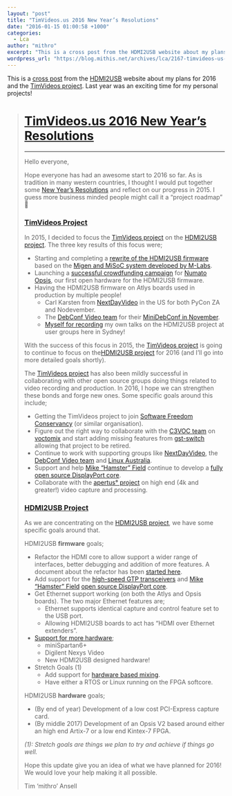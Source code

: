 ```yaml
---
layout: "post"
title: "TimVideos.us 2016 New Year’s Resolutions"
date: "2016-01-15 01:00:58 +1000"
categories:
  - Lca
author: "mithro"
excerpt: "This is a cross post from the HDMI2USB website about my plans for 2016 and the TimVideos project. Last year was an exciting time for my personal projects! TimVideos.us 2016..."
wordpress_url: "https://blog.mithis.net/archives/lca/2167-timvideos-us-2016-new-years-resolutions"
---
```


<div class="entry-content">
<p>This is a <a href="https://hdmi2usb.tv/timvideos/hdmi2usb/2016/01/11/new-year-roadmap/">cross post</a> from the <a href="https://hdmi2usb.tv">HDMI2USB</a> website about my plans for 2016 and the <a href="https://code.timvideos.us/">TimVideos project</a>. Last year was an exciting time for my personal projects!</p>
<blockquote>
<h1><a href="https://hdmi2usb.tv/timvideos/hdmi2usb/2016/01/11/new-year-roadmap/">TimVideos.us 2016 New Year’s Resolutions</a></h1>
<hr/>
<p>Hello everyone,</p>
<p>Hope everyone has had an awesome start to 2016 so far. As is tradition in many western countries, I thought I would put together some <a href="https://en.wikipedia.org/wiki/New_Year%27s_resolution">New Year’s Resolutions</a> and reflect on our progress in 2015. I guess more business minded people might call it a “project roadmap” 🙂</p>
<h3 id="timvideos-project"><a href="https://code.timvideos.us/">TimVideos Project</a></h3>
<p>In 2015, I decided to focus the <a href="https://code.timvideos.us/">TimVideos project</a> on the <a href="https://hdmi2usb.tv/">HDMI2USB project</a>. The three key results of this focus were;</p>
<ul>
<li>Starting and completing a <a href="https://github.com/timvideos/HDMI2USB-misoc-firmware">rewrite of the HDMI2USB firmware</a> based on the <a href="http://m-labs.hk/gateware.html">Migen and MiSoC system developed by M-Labs</a>.</li>
<li>Launching a <a href="http://crowdsupply.com/numato-lab/opsis">successful crowdfunding campaign</a> for <a href="https://github.com/timvideos/HDMI2USB-numato-opsis-hardware">Numato Opsis</a>, our first open hardware for the HDMI2USB firmware.</li>
<li>Having the HDMI2USB firmware on Atlys boards used in production by multiple people!
<ul>
<li>Carl Karsten from <a href="http://nextdayvideo.com/">NextDayVideo</a> in the US for both PyCon ZA and Nodevember.</li>
<li>The <a href="https://wiki.debconf.org/wiki/Videoteam">DebConf Video team</a> for their <a href="https://wiki.debian.org/DebianEvents/gb/2015/MiniDebConfCambridge#Video">MiniDebConf in November</a>.</li>
<li><a href="https://www.youtube.com/user/mithro">Myself for recording</a> my own talks on the HDMI2USB project at user groups here in Sydney!</li>
</ul>
</li>
</ul>
<p>With the success of this focus in 2015, the <a href="https://code.timvideos.us/">TimVideos project</a> is going to continue to focus on the<a href="https://hdmi2usb.tv/">HDMI2USB project</a> for 2016 (and I’ll go into more detailed goals shortly).</p>
<p>The <a href="https://code.timvideos.us/">TimVideos project</a> has also been mildly successful in collaborating with other open source groups doing things related to video recording and production. In 2016, I hope we can strengthen these bonds and forge new ones. Some specific goals around this include;</p>
<ul>
<li>Getting the TimVideos project to join <a href="https://sfconservancy.org/">Software Freedom Conservancy</a> (or similar organisation).</li>
<li>Figure out the right way to collaborate with the <a href="https://c3voc.de/">C3VOC team</a> on <a href="https://github.com/voc/voctomix">voctomix</a> and start adding missing features from <a href="https://github.com/timvideos/gst-switch">gst-switch</a> allowing that project to be retired.</li>
<li>Continue to work with supporting groups like <a href="http://nextdayvideo.com/">NextDayVideo</a>, the <a href="https://wiki.debconf.org/wiki/Videoteam">DebConf Video team</a> and <a href="https://linux.org.au/">Linux Australia</a>.</li>
<li>Support and help <a href="http://hamsterworks.co.nz/mediawiki/index.php/FPGA_Projects">Mike “Hamster” Field</a> continue to develop a <a href="https://github.com/hamsternz/FPGA_DisplayPort">fully open source DisplayPort core</a>.</li>
<li>Collaborate with the <a href="http://apertus.org/">apertus° project</a> on high end (4k and greater!) video capture and processing.</li>
</ul>
<h3 id="hdmi2usb-project"><a href="https://hdmi2usb.tv">HDMI2USB Project</a></h3>
<p>As we are concentrating on the <a href="https://hdmi2usb.tv">HDMI2USB project</a>, we have some specific goals around that.</p>
<p>HDMI2USB <strong>firmware</strong> goals;</p>
<ul>
<li>Refactor the HDMI core to allow support a wider range of interfaces, better debugging and addition of more features. A document about the refactor has been <a href="https://docs.google.com/a/mithis.com/document/d/1L8lz7u2uj6MrzSQv4b1Vk6Rmic26okyRklOju5IWLYA/edit?usp=drive_web">started here</a>.</li>
<li>Add support for the <a href="https://hdmi2usb.tv/timvideos/hdmi2usb/2016/01/11/new-year-roadmap/">high-speed GTP transceivers</a> and <a href="http://hamsterworks.co.nz/mediawiki/index.php/FPGA_Projects">Mike “Hamster” Field</a> <a href="https://github.com/hamsternz/FPGA_DisplayPort">open source DisplayPort core</a>.</li>
<li>Get Ethernet support working (on both the Atlys and Opsis boards). The two major Ethernet features are;
<ul>
<li>Ethernet supports identical capture and control feature set to the USB port.</li>
<li>Allowing HDMI2USB boards to act has “HDMI over Ethernet extenders”.</li>
</ul>
</li>
<li><a href="https://hdmi2usb.tv/potential-boards/">Support for more hardware</a>;
<ul>
<li>miniSpartan6+</li>
<li>Digilent Nexys Video</li>
<li>New HDMI2USB designed hardware!</li>
</ul>
</li>
<li>Stretch Goals (1)
<ul>
<li>Add support for <a href="https://docs.google.com/document/d/1ZjM1Brrks0lg1CJp2Rt1BH8-MhJamrKUeCUB4s4nzoA/edit">hardware based mixing</a>.</li>
<li>Have either a RTOS or Linux running on the FPGA softcore.</li>
</ul>
</li>
</ul>
<p>HDMI2USB <strong>hardware</strong> goals;</p>
<ul>
<li>(By end of year) Development of a low cost PCI-Express capture card.</li>
<li>(By middle 2017) Development of an Opsis V2 based around either an high end Artix-7 or a low end Kintex-7 FPGA.</li>
</ul>
<p><em>(1): Stretch goals are things we plan to try and achieve if things go well.</em></p>
<p>Hope this update give you an idea of what we have planned for 2016! We would love your help making it all possible.</p>
<p>Tim ‘mithro’ Ansell</p></blockquote>
</div>